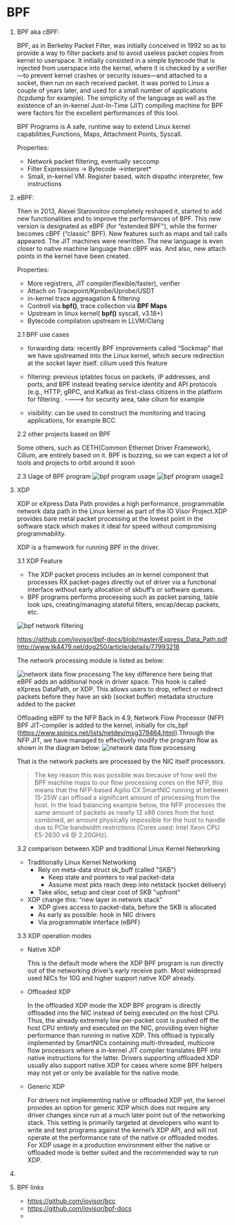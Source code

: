 # BPF

1. BPF aka cBPF:

    BPF, as in Berkeley Packet Filter, was initially conceived in 1992 so as to provide a way to filter packets and to avoid useless packet copies from kernel to userspace. It initially consisted in a simple bytecode that is injected from userspace into the kernel, where it is checked by a verifier—to prevent kernel crashes or security issues—and attached to a socket, then run on each received packet. It was ported to Linux a couple of years later, and used for a small number of applications (tcpdump for example). The simplicity of the language as well as the existence of an in-kernel Just-In-Time (JIT) compiling machine for BPF were factors for the excellent performances of this tool.

    BPF Programs is A safe, runtime way to extend Linux kernel capabilities,Functions, Maps, Attachment Points, Syscall.

    Properties:
    - Network packet filtering, eventually seccomp
    - Filter Expressions -> Bytecode ->interpret*
    - Small, in-kernel VM. Register based, witch dispathc interpreter, few instructions

2. eBPF:

    Then in 2013, Alexei Starovoitov completely reshaped it, started to add new functionalities and to improve the performances of BPF. This new version is designated as eBPF (for “extended BPF”), while the former becomes cBPF (“classic” BPF). New features such as maps and tail calls appeared. The JIT machines were rewritten. The new language is even closer to native machine language than cBPF was. And also, new attach points in the kernel have been created.


    Properties:
    - More registrers, JIT compiler(flexible/faster), verifier
    - Attach on Tracepoint/Kprobe/Uprobe/USDT
    - in-kernel trace aggreagation & filtering
    - Controll via **bpf()**, trace collection via **BPF Maps**
    - Upstream in linux kernel( **bpf()** syscall, v3.18+)
    - Bytecode compilation upstream in LLVM/Clang


    2.1 BPF use cases
    - forwarding data: recently BPF improvements called “Sockmap” that we have upstreamed into the Linux kernel, which secure redirection at the socket layer itself.  cilium used this feature

    - filtering:  previous iptables focus on packets, IP addresses, and ports, and BPF instead treating service identity and API protocols (e.g., HTTP, gRPC, and Kafka) as first-class citizens in the platform for filtering .  ----> for security area, take cilium for example

    - visibility: can be used to construct the monitoring and tracing applications, for example BCC



    2.2 other projects based on BPF

    Some others, such as CETH(Common Ethernet Driver Framework), Cilium, are entirely based on it. BPF is buzzing, so we can expect a lot of tools and projects to orbit around it soon

    2.3 Uage of BPF program
        ![bpf program usage](./imgs/bpf-program-usage.jpg)
        ![bpf program usage2](./imgs/bpf-program-usage2.jpg)


 3. XDP

    XDP or eXpress Data Path provides a high performance, programmable network data path in the Linux kernel as part of the IO Visor Project.XDP provides bare metal packet processing at the lowest point in the software stack which makes it ideal for speed without compromising programmability.

    XDP is a framework for running BPF in the driver.

    3.1 XDP Feature
    - The XDP packet process includes an in kernel component that processes RX packet-pages directly out of driver via a functional interface without early allocation of skbuff’s or software queues.
    - BPF programs performs processing such as packet parsing, table look ups, creating/managing stateful filters, encap/decap packets, etc.


    ![bpf network filtering](./imgs/bpf-network-filtering2.jpg)


    https://github.com/iovisor/bpf-docs/blob/master/Express_Data_Path.pdf
    http://www.tk4479.net/dog250/article/details/77993218



    The network processing module is listed as below:

    ![network data flow processing](./imgs/ebpf-modules1.png)
    The key difference here being that eBPF adds an additional hook in driver space. This hook is called eXpress DataPath, or XDP. This allows users to drop, reflect or redirect packets before they have an skb (socket buffer) metadata structure added to the packet

    Offloading eBPF to the NFP
    Back in 4.9,  Network Flow Processor (NFP) BPF JIT-compiler  is added to the kernel, initially for cls_bpf (https://www.spinics.net/lists/netdev/msg379464.html).Through the NFP JIT, we have managed to effectively modify the program flow as shown in the diagram below:
    ![network data flow processing](./imgs/ebpf-modules2.png)

    That is the network packets are processed by the NIC itself processors.


    > The key reason this was possible was because of how well the BPF machine maps to our flow processing cores on the NFP, this means that the NFP-based Agilio CX SmartNIC running at between 15-25W can offload a significant amount of processing from the host. In the load balancing example below, the NFP processes the same amount of packets as nearly 12 x86 cores from the host combined, an amount physically impossible for the host to handle due to PCIe bandwidth restrictions (Cores used: Intel Xeon CPU E5-2630 v4 @ 2.20GHz).

    3.2 comparison between XDP and traditional Linux Kernel Networking
    - Traditionally Linux Kernel Networking
        -  Rely on meta-data struct sk_buff (called "SKB")
            - Keep state and pointers to real packet-data
            - Assume most pkts reach deep into netstack (socket delivery)
        - Take alloc, setup and clear cost of SKB "upfront"
    - XDP change this: “new layer in network stack”
        - XDP gives access to packet-data, before the SKB is allocated
        - As early as possible: hook in NIC drivers
        - Via programmable interface (eBPF)

    3.3  XDP operation modes

    - Native XDP

        This is the default mode where the XDP BPF program is run directly out of the networking driver’s early receive path. Most widespread used NICs for 10G and higher support native XDP already.

    - Offloaded XDP

        In the offloaded XDP mode the XDP BPF program is directly offloaded into the NIC instead of being   executed on the host CPU. Thus, the already extremely low per-packet cost is pushed off the host  CPU entirely and executed on the NIC, providing even higher performance than running in native XDP.  This offload is typically implemented by SmartNICs containing multi-threaded, multicore flow     processors where a in-kernel JIT compiler translates BPF into native instructions for the latter.   Drivers supporting offloaded XDP usually also support native XDP for cases where some BPF helpers     may not yet or only be available for the native mode.

    - Generic XDP

        For drivers not implementing native or offloaded XDP yet, the kernel provides an option for generic     XDP which does not require any driver changes since run at a much later point out of the networking     stack. This setting is primarily targeted at developers who want to write and test programs against     the kernel’s XDP API, and will not operate at the performance rate of the native or offloaded   modes. For XDP usage in a production environment either the native or offloaded mode is better    suited and the recommended way to run XDP.




4.

3. BPF  links
    - https://github.com/iovisor/bcc
    - https://github.com/iovisor/bpf-docs
    -


